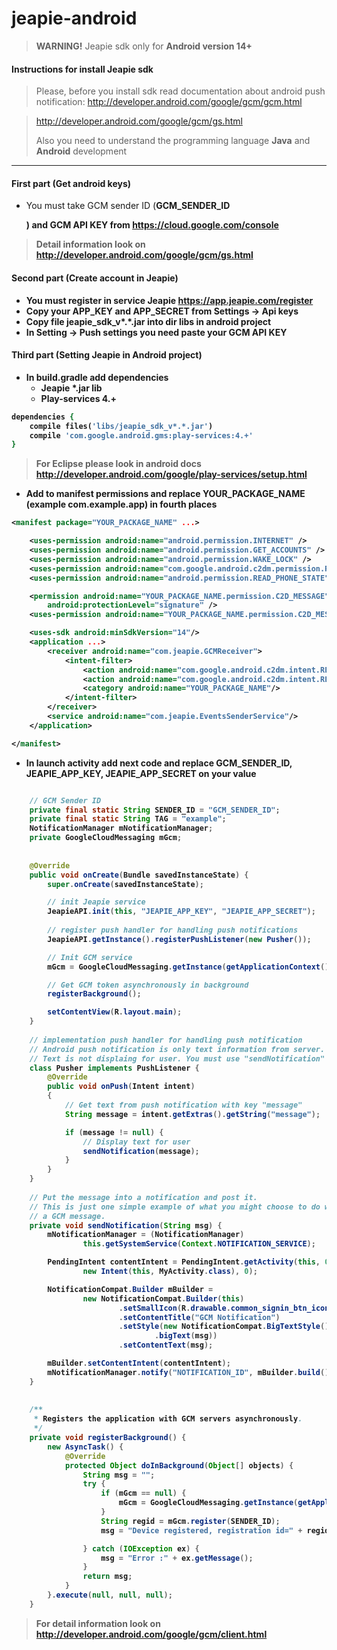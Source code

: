 jeapie-android
==============

> <b>WARNING!</b> Jeapie sdk only for <b>Android version 14+</b>

#### Instructions for install Jeapie sdk

> Please, before you install sdk read documentation about android push notification:
> http://developer.android.com/google/gcm/gcm.html

> http://developer.android.com/google/gcm/gs.html
>
> Also you need to understand the programming language <b>Java</b> and <b>Android</b> development

---

#### First part (Get android keys)

* You must take GCM sender ID (<b>GCM_SENDER_ID</p>) and <b>GCM API KEY</b> from https://cloud.google.com/console

> Detail information look on http://developer.android.com/google/gcm/gs.html

#### Second part (Create account in Jeapie)


* You must register in service Jeapie https://app.jeapie.com/register
* Copy your <b>APP_KEY</b> and <b>APP_SECRET</b> from Settings -> Api keys
* Copy file jeapie_sdk_v*.*.jar into dir libs in android project
* In Setting -> Push settings you need paste your <b>GCM API KEY</b>

#### Third part (Setting Jeapie in Android project)

* In build.gradle add dependencies
  * Jeapie *.jar lib
  * Play-services 4.+

```ruby
dependencies {
    compile files('libs/jeapie_sdk_v*.*.jar')
    compile 'com.google.android.gms:play-services:4.+'
}
```
> For <b>Eclipse</b> please look in android docs http://developer.android.com/google/play-services/setup.html


* Add to manifest permissions and replace <b>YOUR_PACKAGE_NAME</b> (example com.example.app) in fourth places

```xml
<manifest package="YOUR_PACKAGE_NAME" ...>

    <uses-permission android:name="android.permission.INTERNET" />
    <uses-permission android:name="android.permission.GET_ACCOUNTS" />
    <uses-permission android:name="android.permission.WAKE_LOCK" />
    <uses-permission android:name="com.google.android.c2dm.permission.RECEIVE" />
    <uses-permission android:name="android.permission.READ_PHONE_STATE"/>

    <permission android:name="YOUR_PACKAGE_NAME.permission.C2D_MESSAGE"
        android:protectionLevel="signature" />
    <uses-permission android:name="YOUR_PACKAGE_NAME.permission.C2D_MESSAGE" />

    <uses-sdk android:minSdkVersion="14"/>
    <application ...>
        <receiver android:name="com.jeapie.GCMReceiver">
            <intent-filter>
                <action android:name="com.google.android.c2dm.intent.RECEIVE"/>
                <action android:name="com.google.android.c2dm.intent.REGISTRATION"/>
                <category android:name="YOUR_PACKAGE_NAME"/>
            </intent-filter>
        </receiver>
        <service android:name="com.jeapie.EventsSenderService"/>
    </application>

</manifest>
```

* In launch activity add next code and replace GCM_SENDER_ID, JEAPIE_APP_KEY, JEAPIE_APP_SECRET on your value

```java

    // GCM Sender ID
    private final static String SENDER_ID = "GCM_SENDER_ID";
    private final static String TAG = "example";
    NotificationManager mNotificationManager;
    private GoogleCloudMessaging mGcm;
    
    
    @Override
    public void onCreate(Bundle savedInstanceState) {
        super.onCreate(savedInstanceState);

        // init Jeapie service
        JeapieAPI.init(this, "JEAPIE_APP_KEY", "JEAPIE_APP_SECRET");
        
        // register push handler for handling push notifications
        JeapieAPI.getInstance().registerPushListener(new Pusher());

        // Init GCM service
        mGcm = GoogleCloudMessaging.getInstance(getApplicationContext());

        // Get GCM token asynchronously in background
        registerBackground();

        setContentView(R.layout.main);
    }
    
    // implementation push handler for handling push notification
    // Android push notification is only text information from server. 
    // Text is not displaing for user. You must use "sendNotification" method
    class Pusher implements PushListener {
        @Override
        public void onPush(Intent intent)
        {
            // Get text from push notification with key "message"
            String message = intent.getExtras().getString("message");

            if (message != null) {
                // Display text for user
                sendNotification(message);
            }
        }
    }
    
    // Put the message into a notification and post it.
    // This is just one simple example of what you might choose to do with
    // a GCM message.
    private void sendNotification(String msg) {
        mNotificationManager = (NotificationManager)
                this.getSystemService(Context.NOTIFICATION_SERVICE);

        PendingIntent contentIntent = PendingIntent.getActivity(this, 0,
                new Intent(this, MyActivity.class), 0);

        NotificationCompat.Builder mBuilder =
                new NotificationCompat.Builder(this)
                        .setSmallIcon(R.drawable.common_signin_btn_icon_dark)
                        .setContentTitle("GCM Notification")
                        .setStyle(new NotificationCompat.BigTextStyle()
                                .bigText(msg))
                        .setContentText(msg);

        mBuilder.setContentIntent(contentIntent);
        mNotificationManager.notify("NOTIFICATION_ID", mBuilder.build());
    }
    
    
    /**
     * Registers the application with GCM servers asynchronously.
     */
    private void registerBackground() {
        new AsyncTask() {
            @Override
            protected Object doInBackground(Object[] objects) {
                String msg = "";
                try {
                    if (mGcm == null) {
                        mGcm = GoogleCloudMessaging.getInstance(getApplicationContext());
                    }
                    String regid = mGcm.register(SENDER_ID);
                    msg = "Device registered, registration id=" + regid;

                } catch (IOException ex) {
                    msg = "Error :" + ex.getMessage();
                }
                return msg;
            }
        }.execute(null, null, null);
    }
```
> For detail information look on http://developer.android.com/google/gcm/client.html

